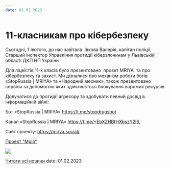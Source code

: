 ```yaml
---
date: 01.02.2023
---
```

# 11-класникам про кібербезпеку

Сьогодні, 1 лютого, до нас завітала  Івкова Валерія, капітан поліції, Старший інспектор Управління протидії кіберзлочинам у Львівській області ДКП НП України

Для ліцеїстів 11-х класів було презентовано  проєкт MRIYA  та про кібербезпеку та захист. Ми дізналися про механізм роботи ботів «StopRussia | MRIYA» та «Народний месник», також презентовано сервіси за допомогою яких здійснюється блокування ворожих ресурсів.

Долучатися до протидії агресору та здобувати певний досвід в інформаційній війні:

Бот «StopRussia | MRIYA» https://t.me/stopdrugsbot

Канал «StopRussia | MRIYA» https://t.me/+EbXZHBfHXbszY2I6,

Сайт проекту: https://mriya.social/

[Проект "Мрія"](/files/blog/11-класникам-про-кібербезпеку/кіберполіція-мрія.docx)

![](/images/blog/11-класникам-про-кібербезпеку/кіберполіція.png)

[Читати усі новини](/news)
date: 01.02.2023
